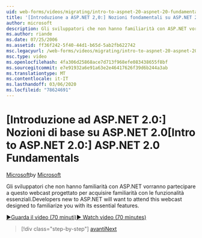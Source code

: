 ```yaml
---
uid: web-forms/videos/migrating/intro-to-aspnet-20-aspnet-20-fundamentals
title: '[Introduzione a ASP.NET 2,0:] Nozioni fondamentali su ASP.NET 2,0 | Microsoft Docs'
author: microsoft
description: Gli sviluppatori che non hanno familiarità con ASP.NET vorranno partecipare a questo webcast progettato per acquisire familiarità con le funzionalità essenziali.
ms.author: riande
ms.date: 07/25/2006
ms.assetid: ff36f242-5f40-44d1-b65d-5ab2fb622742
msc.legacyurl: /web-forms/videos/migrating/intro-to-aspnet-20-aspnet-20-fundamentals
msc.type: video
ms.openlocfilehash: 4fa306d25868ace7d713f968efe083438655f8bf
ms.sourcegitcommit: e7e91932a6e91a63e2e46417626f39d6b244a3ab
ms.translationtype: MT
ms.contentlocale: it-IT
ms.lasthandoff: 03/06/2020
ms.locfileid: "78624691"
---
```

# <a name="intro-to-aspnet-20-aspnet-20-fundamentals"></a><span data-ttu-id="ae7ab-103">[Introduzione ad ASP.NET 2.0:] Nozioni di base su ASP.NET 2.0</span><span class="sxs-lookup"><span data-stu-id="ae7ab-103">[Intro to ASP.NET 2.0:] ASP.NET 2.0 Fundamentals</span></span>

<span data-ttu-id="ae7ab-104">[Microsoft](https://github.com/microsoft)</span><span class="sxs-lookup"><span data-stu-id="ae7ab-104">by [Microsoft](https://github.com/microsoft)</span></span>

<span data-ttu-id="ae7ab-105">Gli sviluppatori che non hanno familiarità con ASP.NET vorranno partecipare a questo webcast progettato per acquisire familiarità con le funzionalità essenziali.</span><span class="sxs-lookup"><span data-stu-id="ae7ab-105">Developers new to ASP.NET will want to attend this webcast designed to familiarize you with its essential features.</span></span>

[<span data-ttu-id="ae7ab-106">&#9654;Guarda il video (70 minuti)</span><span class="sxs-lookup"><span data-stu-id="ae7ab-106">&#9654; Watch video (70 minutes)</span></span>](https://channel9.msdn.com/Blogs/ASP-NET-Site-Videos/intro-to-aspnet-20-aspnet-20-fundamentals)

> [!div class="step-by-step"]
> [<span data-ttu-id="ae7ab-107">avanti</span><span class="sxs-lookup"><span data-stu-id="ae7ab-107">Next</span></span>](intro-to-aspnet-20-user-interface-elements.md)
